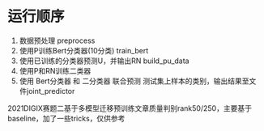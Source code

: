 # 运行顺序

1. 数据预处理 preprocess
2. 使用P训练Bert分类器(10分类)  train_bert
3. 使用已训练的分类器预测U，并输出RN build_pu_data
4. 使用P和RN训练二类器
5. 使用 Bert分类器 和 二分类器 联合预测 测试集上样本的类别，输出结果至文件joint_predictor

2021DIGIX赛题二基于多模型迁移预训练文章质量判别rank50/250，主要基于baseline，加了一些tricks，仅供参考
